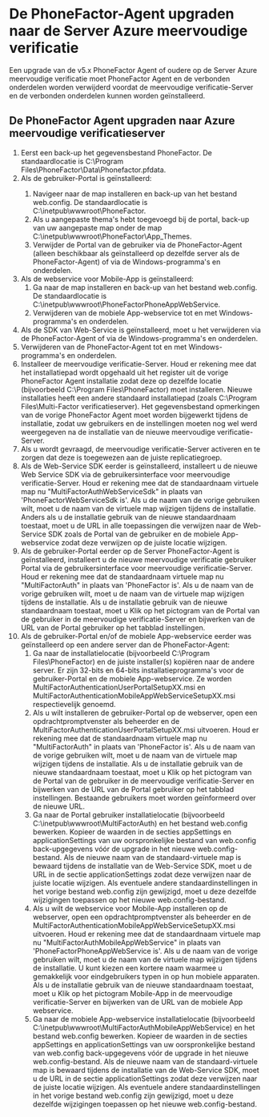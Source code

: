 <properties 
    pageTitle="De PhoneFactor-Agent upgraden naar de Server Azure meervoudige verificatie"
    description="In dit document wordt beschreven hoe u aan de slag met Azure MFA Server en hoe u een upgrade uitvoert vanuit de oudere phonefactor-agent."
    services="multi-factor-authentication"
    documentationCenter=""
    authors="kgremban"
    manager="femila"
    editor="curtland"/>

<tags
    ms.service="multi-factor-authentication"
    ms.workload="identity"
    ms.tgt_pltfrm="na"
    ms.devlang="na"
    ms.topic="get-started-article"
    ms.date="08/04/2016"
    ms.author="kgremban"/>

# <a name="upgrading-the-phonefactor-agent-to-azure-multi-factor-authentication-server"></a>De PhoneFactor-Agent upgraden naar de Server Azure meervoudige verificatie

Een upgrade van de v5.x PhoneFactor Agent of oudere op de Server Azure meervoudige verificatie moet PhoneFactor Agent en de verbonden onderdelen worden verwijderd voordat de meervoudige verificatie-Server en de verbonden onderdelen kunnen worden geïnstalleerd.

## <a name="to-upgrade-the-phonefactor-agent-to-azure-multi-factor-authentication-server"></a>De PhoneFactor Agent upgraden naar Azure meervoudige verificatieserver
<ol>
<li>Eerst een back-up het gegevensbestand PhoneFactor. De standaardlocatie is C:\Program Files\PhoneFactor\Data\Phonefactor.pfdata.


<li>Als de gebruiker-Portal is geïnstalleerd:</li>
<ol>
<li>Navigeer naar de map installeren en back-up van het bestand web.config. De standaardlocatie is C:\inetpub\wwwroot\PhoneFactor.</li>


<li>Als u aangepaste thema's hebt toegevoegd bij de portal, back-up van uw aangepaste map onder de map C:\inetpub\wwwroot\PhoneFactor\App_Themes.</li>


<li>Verwijder de Portal van de gebruiker via de PhoneFactor-Agent (alleen beschikbaar als geïnstalleerd op dezelfde server als de PhoneFactor-Agent) of via de Windows-programma's en onderdelen.</li></ol>




<li>Als de webservice voor Mobile-App is geïnstalleerd:
<ol>
<li>Ga naar de map installeren en back-up van het bestand web.config. De standaardlocatie is C:\inetpub\wwwroot\PhoneFactorPhoneAppWebService.</li>
<li>Verwijderen van de mobiele App-webservice tot en met Windows-programma's en onderdelen.</li></ol>

<li>Als de SDK van Web-Service is geïnstalleerd, moet u het verwijderen via de PhoneFactor-Agent of via de Windows-programma's en onderdelen.

<li>Verwijderen van de PhoneFactor-Agent tot en met Windows-programma's en onderdelen.

<li>Installeer de meervoudige verificatie-Server. Houd er rekening mee dat het installatiepad wordt opgehaald uit het register uit de vorige PhoneFactor Agent installatie zodat deze op dezelfde locatie (bijvoorbeeld C:\Program Files\PhoneFactor) moet installeren. Nieuwe installaties heeft een andere standaard installatiepad (zoals C:\Program Files\Multi-Factor verificatieserver). Het gegevensbestand opmerkingen van de vorige PhoneFactor Agent moet worden bijgewerkt tijdens de installatie, zodat uw gebruikers en de instellingen moeten nog wel werd weergegeven na de installatie van de nieuwe meervoudige verificatie-Server.

<li>Als u wordt gevraagd, de meervoudige verificatie-Server activeren en te zorgen dat deze is toegewezen aan de juiste replicatiegroep.

<li>Als de Web-Service SDK eerder is geïnstalleerd, installeert u de nieuwe Web Service SDK via de gebruikersinterface voor meervoudige verificatie-Server. Houd er rekening mee dat de standaardnaam virtuele map nu "MultiFactorAuthWebServiceSdk" in plaats van 'PhoneFactorWebServiceSdk is'. Als u de naam van de vorige gebruiken wilt, moet u de naam van de virtuele map wijzigen tijdens de installatie. Anders als u de installatie gebruik van de nieuwe standaardnaam toestaat, moet u de URL in alle toepassingen die verwijzen naar de Web-Service SDK zoals de Portal van de gebruiker en de mobiele App-webservice zodat deze verwijzen op de juiste locatie wijzigen.

<li>Als de gebruiker-Portal eerder op de Server PhoneFactor-Agent is geïnstalleerd, installeert u de nieuwe meervoudige verificatie gebruiker Portal via de gebruikersinterface voor meervoudige verificatie-Server. Houd er rekening mee dat de standaardnaam virtuele map nu "MultiFactorAuth" in plaats van 'PhoneFactor is'. Als u de naam van de vorige gebruiken wilt, moet u de naam van de virtuele map wijzigen tijdens de installatie. Als u de installatie gebruik van de nieuwe standaardnaam toestaat, moet u Klik op het pictogram van de Portal van de gebruiker in de meervoudige verificatie-Server en bijwerken van de URL van de Portal gebruiker op het tabblad instellingen.

<li>Als de gebruiker-Portal en/of de mobiele App-webservice eerder was geïnstalleerd op een andere server dan de PhoneFactor-Agent:
<ol>
<li>Ga naar de installatielocatie (bijvoorbeeld C:\Program Files\PhoneFactor) en de juiste installer(s) kopiëren naar de andere server. Er zijn 32-bits en 64-bits installatieprogramma's voor de gebruiker-Portal en de mobiele App-webservice. Ze worden MultiFactorAuthenticationUserPortalSetupXX.msi en MultiFactorAuthenticationMobileAppWebServiceSetupXX.msi respectievelijk genoemd.</li>
<li>Als u wilt installeren de gebruiker-Portal op de webserver, open een opdrachtpromptvenster als beheerder en de MultiFactorAuthenticationUserPortalSetupXX.msi uitvoeren. Houd er rekening mee dat de standaardnaam virtuele map nu "MultiFactorAuth" in plaats van 'PhoneFactor is'. Als u de naam van de vorige gebruiken wilt, moet u de naam van de virtuele map wijzigen tijdens de installatie. Als u de installatie gebruik van de nieuwe standaardnaam toestaat, moet u Klik op het pictogram van de Portal van de gebruiker in de meervoudige verificatie-Server en bijwerken van de URL van de Portal gebruiker op het tabblad instellingen. Bestaande gebruikers moet worden geïnformeerd over de nieuwe URL.</li>
<li>Ga naar de Portal gebruiker installatielocatie (bijvoorbeeld C:\inetpub\wwwroot\MultiFactorAuth) en het bestand web.config bewerken. Kopieer de waarden in de secties appSettings en applicationSettings van uw oorspronkelijke bestand van web.config back-upgegevens vóór de upgrade in het nieuwe web.config-bestand. Als de nieuwe naam van de standaard-virtuele map is bewaard tijdens de installatie van de Web-Service SDK, moet u de URL in de sectie applicationSettings zodat deze verwijzen naar de juiste locatie wijzigen. Als eventuele andere standaardinstellingen in het vorige bestand web.config zijn gewijzigd, moet u deze dezelfde wijzigingen toepassen op het nieuwe web.config-bestand.</li>
<li>Als u wilt de webservice voor Mobile-App installeren op de webserver, open een opdrachtpromptvenster als beheerder en de MultiFactorAuthenticationMobileAppWebServiceSetupXX.msi uitvoeren. Houd er rekening mee dat de standaardnaam virtuele map nu "MultiFactorAuthMobileAppWebService" in plaats van 'PhoneFactorPhoneAppWebService is'. Als u de naam van de vorige gebruiken wilt, moet u de naam van de virtuele map wijzigen tijdens de installatie. U kunt kiezen een kortere naam waarmee u gemakkelijk voor eindgebruikers typen in op hun mobiele apparaten. Als u de installatie gebruik van de nieuwe standaardnaam toestaat, moet u Klik op het pictogram Mobile-App in de meervoudige verificatie-Server en bijwerken van de URL van de mobiele App webservice.</li>
<li>Ga naar de mobiele App-webservice installatielocatie (bijvoorbeeld C:\inetpub\wwwroot\MultiFactorAuthMobileAppWebService) en het bestand web.config bewerken. Kopieer de waarden in de secties appSettings en applicationSettings van uw oorspronkelijke bestand van web.config back-upgegevens vóór de upgrade in het nieuwe web.config-bestand. Als de nieuwe naam van de standaard-virtuele map is bewaard tijdens de installatie van de Web-Service SDK, moet u de URL in de sectie applicationSettings zodat deze verwijzen naar de juiste locatie wijzigen. Als eventuele andere standaardinstellingen in het vorige bestand web.config zijn gewijzigd, moet u deze dezelfde wijzigingen toepassen op het nieuwe web.config-bestand.</li></ol>
